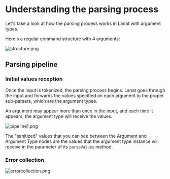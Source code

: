 # Understanding the parsing process

Let's take a look at how the parsing process works in Lanat with argument types.

Here's a regular command structure with 4 arguments:

![structure.png](structure.png)


## Parsing pipeline

### Initial values reception

Once the input is tokenized, the parsing process begins. Lanat goes through the input and forwards the values specified
on each argument to the proper sub-parsers, which are the argument types.

An argument may appear more than once in the input, and each time it appears, the argument type will receive the values.

![pipeline1.png](pipeline1.png)

The "sanitized" values that you can see between the Argument and Argument Type nodes are the values that the argument
type instance will receive in the parameter of its `parseValues` method.


### Error collection

![errorcollection.png](errorcollection.png)